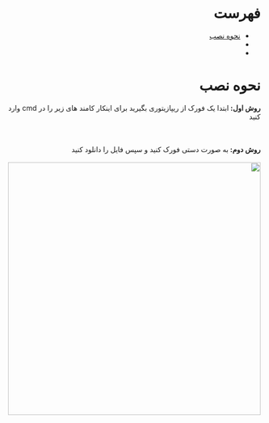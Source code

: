 <div dir='rtl' align='right'><h1>فهرست</h1>
<ul>
  <li> <a href="#howtoinstall">نحوه نصب</a></li>
  <li> <a href="howtoinstall"></a></li>
 <li> <a href="howtoinstall"></a></li>
</ul>


<h1 id="howtoinstall">نحوه نصب</h1>
<p>
  <strong> 
    روش اول:
  </strong>
  ابتدا یک فورک از ریپازیتوری بگیرید
  برای اینکار کامند های زیر را در cmd وارد کنید
  
  </p>
<script src="https://gist.github.com/DeAref/e3344779f3566be03bd3e04b82fc5fee.js"></script>
  </br>  </br>
<strong> 
  روش دوم: 
   </strong>
  به صورت دستی فورک کنید و سپس فایل را دانلود کنید
  </br>  </br>
 <img src="https://user-images.githubusercontent.com/95649368/178138292-91d0bcbb-bde2-4818-89f3-5d520c6323d6.png" width="500px"/>
 
 </br>
 
 
 

</div>
